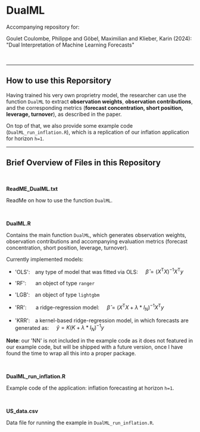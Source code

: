 # DualML #
Accompanying repository for: 

Goulet Coulombe, Philippe and Göbel, Maximilian and Klieber, Karin (2024): "Dual Interpretation of Machine Learning Forecasts"

<br>

<hr>

## How to use this Reporsitory

Having trained his very own proprietry model, the researcher can use the function ``DualML`` to extract **observation weights**, **observation contributions**, and the corresponding metrics (**forecast concentration, short position, leverage, turnover**), as described in the paper.

On top of that, we also provide some example code (``DualML_run_inflation.R``), which is a replication of our inflation application for horizon ``h=1``.

<hr>

## Brief Overview of Files in this Repository ##

<br>

**ReadME_DualML.txt**

ReadMe on how to use the function ``DualML``.

<br>

**DualML.R**

Contains the main function ``DualML``, which generates observation weights, observation contributions and accompanying evaluation metrics (forecast concentration, short position, leverage, turnover).

Currently implemented models:

 - 'OLS':&emsp;any type of model that was fitted via OLS: $\quad \hat{\beta} = (X^\mathrm{T} X)^{-1} X^\mathrm{T}y$

 - 'RF':&emsp;&ensp;&nbsp;an object of type ``ranger``

 - 'LGB':&emsp;an object of type ``lightgbm``

 - 'RR':&emsp;&ensp;&nbsp;a ridge-regression model: $\quad \hat{\beta} = (X^\mathrm{T}X + \lambda*I_N)^{-1} X^\mathrm{T}y$

 - 'KRR':&emsp;a kernel-based ridge-regression model, in which forecasts are generated as: $\quad \hat{y} = K\left(K + \lambda*I_N\right)^{-1} y$


**Note**: our 'NN' is not included in the example code as it does not featured in our example code, but will be shipped with a future version, once I have found the time to wrap all this into a proper package.

<br>
    
**DualML_run_inflation.R**

Example code of the application: inflation forecasting at horizon ``h=1``.

<br>
  
**US_data.csv**

Data file for running the example in ``DualML_run_inflation.R``.


